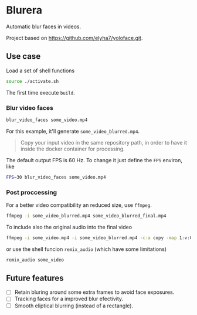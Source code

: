 # Blurera

Automatic blur faces in videos.

Project based on https://github.com/elyha7/yoloface.git.


## Use case

Load a set of shell functions
```sh
source ./activate.sh
```

The first time execute `build`.

### Blur video faces

```sh
blur_video_faces some_video.mp4
```
For this example, it'll generate `some_video_blurred.mp4`.

> Copy your input video in the same repository path, in order to have it inside the docker container for processing.

The default output FPS is 60 Hz. To change it just define the `FPS` environ, like

```sh
FPS=30 blur_video_faces some_video.mp4
```

### Post proccessing

For a better video compatibility an reduced size, use `ffmpeg`.
```sh
ffmpeg -i some_video_blurred.mp4 some_video_blurred_final.mp4
```

To include also the original audio into the final video
```sh
ffmpeg -i some_video.mp4 -i some_video_blurred.mp4 -c:a copy -map 1:v:0 -map 0:a:0 some_video_blurred_final.mp4
```
or use the shell funcion `remix_audio` (which have some limitations)
```sh
remix_audio some_video
```

## Future features
- [ ] Retain bluring around some extra frames to avoid face exposures.
- [ ] Tracking faces for a improved blur efectivity.
- [ ] Smooth eliptical blurring (instead of a rectangle).
